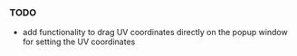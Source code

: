 ### TODO
- add functionality to drag UV coordinates directly on the popup window for setting the UV coordinates